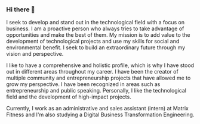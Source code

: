 ### Hi there 👋


I seek to develop and stand out in the technological field with a focus on business. I am a proactive person who always tries to take advantage of opportunities and make the best of them. My mission is to add value to the development of technological projects and use my skills for social and environmental benefit. I seek to build an extraordinary future through my vision and perspective.

I like to have a comprehensive and holistic profile, which is why I have stood out in different areas throughout my career. I have been the creator of multiple community and entrepreneurship projects that have allowed me to grow my perspective. I have been recognized in areas such as entrepreneurship and public speaking. Personally, I like the technological field and the development of high-impact projects.

Currently, I work as an administrative and sales assistant (intern) at Matrix Fitness and I'm also studying a Digital Business Transformation Engineering.
